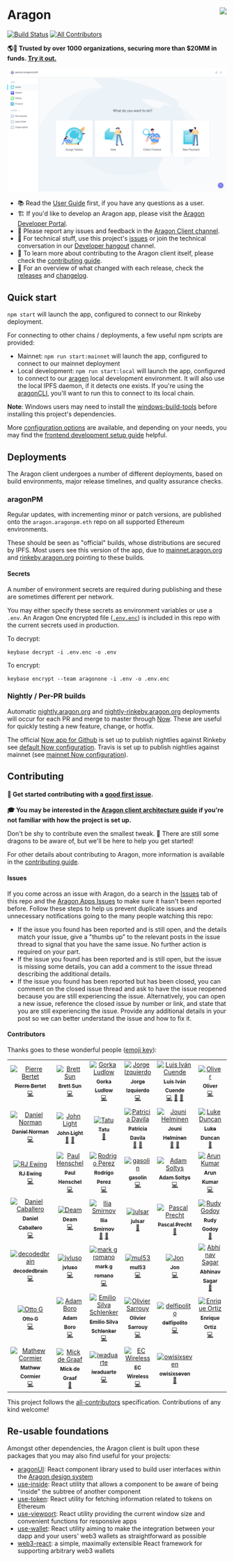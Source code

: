 # Aragon <a href="https://aragon.org/"><img align="right" src="https://github.com/aragon/design/blob/master/readme-logo.png" height="80px" /></a>

[![Build Status](https://travis-ci.org/aragon/aragon.svg?branch=master)](https://travis-ci.org/aragon/aragon)
[![All Contributors](https://img.shields.io/badge/all_contributors-47-orange.svg?style=flat-square)](#contributors)

**🌎🚀 Trusted by over 1000 organizations, securing more than $20MM in funds. [Try it out.](https://mainnet.aragon.org)**

<a href="https://mainnet.aragon.org/#/a1/"><img src=".github/screenshot.png" /></a>

- 📚 Read the [User Guide](https://help.aragon.org/) first, if you have any questions as a user.
- 🏗 If you'd like to develop an Aragon app, please visit the [Aragon Developer Portal](https://hack.aragon.org).
- 📝 Please report any issues and feedback in the [Aragon Client channel](https://spectrum.chat/aragon/aragon-client).
- 🔧 For technical stuff, use this project's [issues](http://github.com/aragon/aragon/issues) or join the technical conversation in our [Developer hangout](https://spectrum.chat/aragon/general-development) channel.
- 📖 To learn more about contributing to the Aragon client itself, please check the [contributing guide](./CONTRIBUTING.md).
- 🚢 For an overview of what changed with each release, check the [releases](https://github.com/aragon/aragon/releases) and [changelog](https://github.com/aragon/aragon/blob/master/CHANGELOG.md).

## Quick start

`npm start` will launch the app, configured to connect to our Rinkeby deployment.

For connecting to other chains / deployments, a few useful npm scripts are provided:

- Mainnet: `npm run start:mainnet` will launch the app, configured to connect to our mainnet deployment
- Local development: `npm run start:local` will launch the app, configured to connect to our [aragen](https://github.com/aragon/aragen) local development environment. It will also use the local IPFS daemon, if it detects one exists. If you're using the [aragonCLI](http://github.com/aragon/aragon-cli), you'll want to run this to connect to its local chain.

**Note**: Windows users may need to install the [windows-build-tools](https://www.npmjs.com/package/windows-build-tools) before installing this project's dependencies.

More [configuration options](docs/CONFIGURATION.md) are available, and depending on your needs, you may find the [frontend development setup guide](docs/FRONTEND_SETUP.md) helpful.

## Deployments

The Aragon client undergoes a number of different deployments, based on build environments, major release timelines, and quality assurance checks.

### aragonPM

Regular updates, with incrementing minor or patch versions, are published onto the `aragon.aragonpm.eth` repo on all supported Ethereum environments.

These should be seen as "official" builds, whose distributions are secured by IPFS. Most users see this version of the app, due to [mainnet.aragon.org](https://mainnet.aragon.org) and [rinkeby.aragon.org](https://rinkeby.aragon.org) pointing to these builds.

#### Secrets

A number of environment secrets are required during publishing and these are sometimes different per network.

You may either specify these secrets as environment variables or use a `.env`. An Aragon One encrypted file ([`.env.enc`](./.env.enc)) is included in this repo with the current secrets used in production.

To decrypt:

```
keybase decrypt -i .env.enc -o .env
```

To encrypt:

```
keybase encrypt --team aragonone -i .env -o .env.enc
```

### Nightly / Per-PR builds

Automatic [nightly.aragon.org](https://nightly.aragon.org) and [nightly-rinkeby.aragon.org](https://nightly-rinkeby.aragon.org) deployments will occur for each PR and merge to master through [Now](https://zeit.co/now). These are useful for quickly testing a new feature, change, or hotfix.

The official [Now app for Github](https://zeit.co/github) is set up to publish nightlies against Rinkeby see [default Now configuration](./now.json). Travis is set up to publish nightlies against mainnet (see [mainnet Now configuration](./now-mainnet.json)).

## Contributing

#### 👋 Get started contributing with a [good first issue](https://github.com/aragon/aragon/issues?q=is%3Aissue+is%3Aopen+label%3A%22good+first+issue%22).

**🎓 You may be interested in the [Aragon client architecture guide](./docs/ARCHITECTURE.md) if you're not familiar with how the project is set up.**

Don't be shy to contribute even the smallest tweak. 🐲 There are still some dragons to be aware of, but we'll be here to help you get started!

For other details about contributing to Aragon, more information is available in the [contributing guide](./CONTRIBUTING.md).

#### Issues

If you come across an issue with Aragon, do a search in the [Issues](https://github.com/aragon/aragon/issues?utf8=%E2%9C%93&q=is%3Aissue) tab of this repo and the [Aragon Apps Issues](https://github.com/aragon/aragon-apps/issues?utf8=%E2%9C%93&q=is%3Aissue) to make sure it hasn't been reported before. Follow these steps to help us prevent duplicate issues and unnecessary notifications going to the many people watching this repo:

- If the issue you found has been reported and is still open, and the details match your issue, give a "thumbs up" to the relevant posts in the issue thread to signal that you have the same issue. No further action is required on your part.
- If the issue you found has been reported and is still open, but the issue is missing some details, you can add a comment to the issue thread describing the additional details.
- If the issue you found has been reported but has been closed, you can comment on the closed issue thread and ask to have the issue reopened because you are still experiencing the issue. Alternatively, you can open a new issue, reference the closed issue by number or link, and state that you are still experiencing the issue. Provide any additional details in your post so we can better understand the issue and how to fix it.

#### Contributors

Thanks goes to these wonderful people ([emoji key](https://allcontributors.org/docs/en/emoji-key)):

<!-- ALL-CONTRIBUTORS-LIST:START - Do not remove or modify this section -->
<!-- prettier-ignore -->
<table><tr><td align="center"><a href="https://pierre.world/"><img src="https://avatars2.githubusercontent.com/u/36158?v=4" width="75px;" alt="Pierre Bertet"/><br /><sub><b>Pierre Bertet</b></sub></a><br /><a href="https://github.com/aragon/aragon/commits?author=bpierre" title="Code">💻</a></td><td align="center"><a href="http://キタ.moe"><img src="https://avatars2.githubusercontent.com/u/4166642?v=4" width="75px;" alt="Brett Sun"/><br /><sub><b>Brett Sun</b></sub></a><br /><a href="https://github.com/aragon/aragon/commits?author=sohkai" title="Code">💻</a></td><td align="center"><a href="http://AquiGorka.com"><img src="https://avatars3.githubusercontent.com/u/3072458?v=4" width="75px;" alt="Gorka Ludlow"/><br /><sub><b>Gorka Ludlow</b></sub></a><br /><a href="https://github.com/aragon/aragon/commits?author=AquiGorka" title="Code">💻</a></td><td align="center"><a href="http://izqui.me"><img src="https://avatars3.githubusercontent.com/u/447328?v=4" width="75px;" alt="Jorge Izquierdo"/><br /><sub><b>Jorge Izquierdo</b></sub></a><br /><a href="https://github.com/aragon/aragon/commits?author=izqui" title="Code">💻</a></td><td align="center"><a href="http://aragon.org"><img src="https://avatars0.githubusercontent.com/u/718208?v=4" width="75px;" alt="Luis Iván Cuende"/><br /><sub><b>Luis Iván Cuende</b></sub></a><br /><a href="https://github.com/aragon/aragon/commits?author=luisivan" title="Code">💻</a> <a href="#design-luisivan" title="Design">🎨</a> <a href="#ideas-luisivan" title="Ideas, Planning, & Feedback">🤔</a></td><td align="center"><a href="http://notbjerg.me"><img src="https://avatars0.githubusercontent.com/u/8862627?v=4" width="75px;" alt="Oliver"/><br /><sub><b>Oliver</b></sub></a><br /><a href="https://github.com/aragon/aragon/commits?author=onbjerg" title="Code">💻</a></td><td align="center"><a href="https://github.com/bingen"><img src="https://avatars0.githubusercontent.com/u/701095?v=4" width="75px;" alt="ßingen"/><br /><sub><b>ßingen</b></sub></a><br /><a href="https://github.com/aragon/aragon/commits?author=bingen" title="Code">💻</a></td></tr><tr><td align="center"><a href="http://2color.me"><img src="https://avatars1.githubusercontent.com/u/1992255?v=4" width="75px;" alt="Daniel Norman"/><br /><sub><b>Daniel Norman</b></sub></a><br /><a href="https://github.com/aragon/aragon/commits?author=2color" title="Code">💻</a></td><td align="center"><a href="https://www.lightco.in"><img src="https://avatars1.githubusercontent.com/u/9424721?v=4" width="75px;" alt="John Light"/><br /><sub><b>John Light</b></sub></a><br /><a href="https://github.com/aragon/aragon/commits?author=john-light" title="Documentation">📖</a> <a href="https://github.com/aragon/aragon/issues?q=author%3Ajohn-light" title="Bug reports">🐛</a></td><td align="center"><a href="https://github.com/Smokyish"><img src="https://avatars0.githubusercontent.com/u/21331903?v=4" width="75px;" alt="Tatu"/><br /><sub><b>Tatu</b></sub></a><br /><a href="https://github.com/aragon/aragon/commits?author=Smokyish" title="Documentation">📖</a></td><td align="center"><a href="https://github.com/dizzypaty"><img src="https://avatars0.githubusercontent.com/u/7205369?v=4" width="75px;" alt="Patricia Davila"/><br /><sub><b>Patricia Davila</b></sub></a><br /><a href="#design-dizzypaty" title="Design">🎨</a> <a href="#userTesting-dizzypaty" title="User Testing">📓</a></td><td align="center"><a href="https://github.com/jounih"><img src="https://avatars0.githubusercontent.com/u/10109867?v=4" width="75px;" alt="Jouni Helminen"/><br /><sub><b>Jouni Helminen</b></sub></a><br /><a href="#design-jounih" title="Design">🎨</a> <a href="#userTesting-jounih" title="User Testing">📓</a></td><td align="center"><a href="https://github.com/lkngtn"><img src="https://avatars0.githubusercontent.com/u/4986634?v=4" width="75px;" alt="Luke Duncan"/><br /><sub><b>Luke Duncan</b></sub></a><br /><a href="#ideas-lkngtn" title="Ideas, Planning, & Feedback">🤔</a></td><td align="center"><a href="http://danielconstantin.net/"><img src="https://avatars1.githubusercontent.com/u/26041347?v=4" width="75px;" alt="Daniel Constantin"/><br /><sub><b>Daniel Constantin</b></sub></a><br /><a href="https://github.com/aragon/aragon/commits?author=0x6431346e" title="Code">💻</a></td></tr><tr><td align="center"><a href="https://rjewing.com"><img src="https://avatars3.githubusercontent.com/u/30963004?v=4" width="75px;" alt="RJ Ewing"/><br /><sub><b>RJ Ewing</b></sub></a><br /><a href="https://github.com/aragon/aragon/commits?author=ewingrj" title="Code">💻</a></td><td align="center"><a href="https://twitter.com/0xca0a"><img src="https://avatars0.githubusercontent.com/u/2223602?v=4" width="75px;" alt="Paul Henschel"/><br /><sub><b>Paul Henschel</b></sub></a><br /><a href="https://github.com/aragon/aragon/commits?author=drcmda" title="Code">💻</a></td><td align="center"><a href="https://github.com/rperez89"><img src="https://avatars2.githubusercontent.com/u/11763623?v=4" width="75px;" alt="Rodrigo Perez"/><br /><sub><b>Rodrigo Perez</b></sub></a><br /><a href="https://github.com/aragon/aragon/commits?author=rperez89" title="Code">💻</a></td><td align="center"><a href="http://www.gasolin.idv.tw"><img src="https://avatars1.githubusercontent.com/u/748808?v=4" width="75px;" alt="gasolin"/><br /><sub><b>gasolin</b></sub></a><br /><a href="https://github.com/aragon/aragon/commits?author=gasolin" title="Code">💻</a></td><td align="center"><a href="http://adamsoltys.com/"><img src="https://avatars0.githubusercontent.com/u/7641?v=4" width="75px;" alt="Adam Soltys"/><br /><sub><b>Adam Soltys</b></sub></a><br /><a href="https://github.com/aragon/aragon/commits?author=asoltys" title="Code">💻</a></td><td align="center"><a href="https://github.com/arku"><img src="https://avatars2.githubusercontent.com/u/7039523?v=4" width="75px;" alt="Arun Kumar"/><br /><sub><b>Arun Kumar</b></sub></a><br /><a href="https://github.com/aragon/aragon/commits?author=arku" title="Code">💻</a></td><td align="center"><a href="https://github.com/bvanderdrift"><img src="https://avatars1.githubusercontent.com/u/6398452?v=4" width="75px;" alt="Beer van der Drift"/><br /><sub><b>Beer van der Drift</b></sub></a><br /><a href="https://github.com/aragon/aragon/commits?author=bvanderdrift" title="Code">💻</a></td></tr><tr><td align="center"><a href="https://github.com/danielcaballero"><img src="https://avatars1.githubusercontent.com/u/1639333?v=4" width="75px;" alt="Daniel Caballero"/><br /><sub><b>Daniel Caballero</b></sub></a><br /><a href="https://github.com/aragon/aragon/commits?author=danielcaballero" title="Code">💻</a></td><td align="center"><a href="https://twitter.com/deamlabs"><img src="https://avatars2.githubusercontent.com/u/9392750?v=4" width="75px;" alt="Deam"/><br /><sub><b>Deam</b></sub></a><br /><a href="https://github.com/aragon/aragon/commits?author=deamme" title="Code">💻</a></td><td align="center"><a href="https://github.com/uniconstructor"><img src="https://avatars3.githubusercontent.com/u/1384545?v=4" width="75px;" alt="Ilia Smirnov"/><br /><sub><b>Ilia Smirnov</b></sub></a><br /><a href="https://github.com/aragon/aragon/commits?author=uniconstructor" title="Documentation">📖</a> <a href="#tool-uniconstructor" title="Tools">🔧</a></td><td align="center"><a href="https://github.com/JulSar"><img src="https://avatars0.githubusercontent.com/u/28685529?v=4" width="75px;" alt="julsar"/><br /><sub><b>julsar</b></sub></a><br /><a href="https://github.com/aragon/aragon/commits?author=JulSar" title="Documentation">📖</a></td><td align="center"><a href="https://pascalprecht.github.io"><img src="https://avatars1.githubusercontent.com/u/445106?v=4" width="75px;" alt="Pascal Precht"/><br /><sub><b>Pascal Precht</b></sub></a><br /><a href="#tool-PascalPrecht" title="Tools">🔧</a></td><td align="center"><a href="https://rudygodoy.com"><img src="https://avatars2.githubusercontent.com/u/2400137?v=4" width="75px;" alt="Rudy Godoy"/><br /><sub><b>Rudy Godoy</b></sub></a><br /><a href="https://github.com/aragon/aragon/commits?author=rudygodoy" title="Documentation">📖</a></td><td align="center"><a href="http://spacedecentral.net"><img src="https://avatars3.githubusercontent.com/u/2584493?v=4" width="75px;" alt="Yalda Mousavinia"/><br /><sub><b>Yalda Mousavinia</b></sub></a><br /><a href="https://github.com/aragon/aragon/commits?author=stellarmagnet" title="Code">💻</a></td></tr><tr><td align="center"><a href="https://github.com/decodedbrain"><img src="https://avatars3.githubusercontent.com/u/18285094?v=4" width="75px;" alt="decodedbrain"/><br /><sub><b>decodedbrain</b></sub></a><br /><a href="https://github.com/aragon/aragon/commits?author=decodedbrain" title="Code">💻</a></td><td align="center"><a href="https://github.com/jvluso"><img src="https://avatars2.githubusercontent.com/u/8061735?v=4" width="75px;" alt="jvluso"/><br /><sub><b>jvluso</b></sub></a><br /><a href="https://github.com/aragon/aragon/commits?author=jvluso" title="Code">💻</a></td><td align="center"><a href="https://github.com/MarkGeeRomano"><img src="https://avatars1.githubusercontent.com/u/13630752?v=4" width="75px;" alt="mark g romano"/><br /><sub><b>mark g romano</b></sub></a><br /><a href="https://github.com/aragon/aragon/commits?author=MarkGeeRomano" title="Code">💻</a></td><td align="center"><a href="https://github.com/mul53"><img src="https://avatars0.githubusercontent.com/u/19148531?v=4" width="75px;" alt="mul53"/><br /><sub><b>mul53</b></sub></a><br /><a href="https://github.com/aragon/aragon/commits?author=mul53" title="Code">💻</a></td><td align="center"><a href="https://github.com/Schwartz10"><img src="https://avatars1.githubusercontent.com/u/12353734?v=4" width="75px;" alt="Jon"/><br /><sub><b>Jon</b></sub></a><br /><a href="https://github.com/aragon/aragon/commits?author=Schwartz10" title="Code">💻</a></td><td align="center"><a href="https://github.com/abhinavsagar"><img src="https://avatars0.githubusercontent.com/u/40603139?v=4" width="75px;" alt="Abhinav Sagar"/><br /><sub><b>Abhinav Sagar</b></sub></a><br /><a href="#maintenance-abhinavsagar" title="Maintenance">🚧</a></td><td align="center"><a href="http://geleeroyale.netlify.com"><img src="https://avatars1.githubusercontent.com/u/317685?v=4" width="75px;" alt="geleeroyale"/><br /><sub><b>geleeroyale</b></sub></a><br /><a href="https://github.com/aragon/aragon/commits?author=geleeroyale" title="Documentation">📖</a></td></tr><tr><td align="center"><a href="https://github.com/ottodevs"><img src="https://avatars2.githubusercontent.com/u/5030059?v=4" width="75px;" alt="Otto G"/><br /><sub><b>Otto G</b></sub></a><br /><a href="https://github.com/aragon/aragon/commits?author=ottodevs" title="Code">💻</a></td><td align="center"><a href="https://adamboro.com/"><img src="https://avatars0.githubusercontent.com/u/7383192?v=4" width="75px;" alt="Adam Boro"/><br /><sub><b>Adam Boro</b></sub></a><br /><a href="https://github.com/aragon/aragon/commits?author=adekbadek" title="Code">💻</a></td><td align="center"><a href="https://github.com/e18r"><img src="https://avatars3.githubusercontent.com/u/16065447?v=4" width="75px;" alt="Emilio Silva Schlenker"/><br /><sub><b>Emilio Silva Schlenker</b></sub></a><br /><a href="https://github.com/aragon/aragon/commits?author=e18r" title="Code">💻</a></td><td align="center"><a href="https://github.com/osarrouy"><img src="https://avatars1.githubusercontent.com/u/86822?v=4" width="75px;" alt="Olivier Sarrouy"/><br /><sub><b>Olivier Sarrouy</b></sub></a><br /><a href="https://github.com/aragon/aragon/commits?author=osarrouy" title="Code">💻</a></td><td align="center"><a href="https://github.com/delfipolito"><img src="https://avatars2.githubusercontent.com/u/10419340?v=4" width="75px;" alt="delfipolito"/><br /><sub><b>delfipolito</b></sub></a><br /><a href="https://github.com/aragon/aragon/commits?author=delfipolito" title="Code">💻</a></td><td align="center"><a href="http://enriqueortiz.dev"><img src="https://avatars1.githubusercontent.com/u/26014927?v=4" width="75px;" alt="Enrique Ortiz"/><br /><sub><b>Enrique Ortiz</b></sub></a><br /><a href="https://github.com/aragon/aragon/commits?author=Evalir" title="Code">💻</a></td><td align="center"><a href="https://github.com/fabriziovigevani"><img src="https://avatars3.githubusercontent.com/u/22663232?v=4" width="75px;" alt="Fabrizio Vigevani"/><br /><sub><b>Fabrizio Vigevani</b></sub></a><br /><a href="https://github.com/aragon/aragon/commits?author=fabriziovigevani" title="Code">💻</a></td></tr><tr><td align="center"><a href="https://github.com/macor161"><img src="https://avatars3.githubusercontent.com/u/642515?v=4" width="75px;" alt="Mathew Cormier"/><br /><sub><b>Mathew Cormier</b></sub></a><br /><a href="https://github.com/aragon/aragon/commits?author=macor161" title="Code">💻</a></td><td align="center"><a href="https://mickdegraaf.nl"><img src="https://avatars2.githubusercontent.com/u/1282116?v=4" width="75px;" alt="Mick de Graaf"/><br /><sub><b>Mick de Graaf</b></sub></a><br /><a href="#business-MickdeGraaf" title="Business development">💼</a></td><td align="center"><a href="http://iwaduarte.dev"><img src="https://avatars0.githubusercontent.com/u/24816534?v=4" width="75px;" alt="iwaduarte"/><br /><sub><b>iwaduarte</b></sub></a><br /><a href="https://github.com/aragon/aragon/commits?author=iwaduarte" title="Code">💻</a></td><td align="center"><a href="http://valtechcreative.com"><img src="https://avatars1.githubusercontent.com/u/40322776?v=4" width="75px;" alt="EC Wireless"/><br /><sub><b>EC Wireless</b></sub></a><br /><a href="https://github.com/aragon/aragon/commits?author=ECWireless" title="Code">💻</a></td><td align="center"><a href="https://github.com/owisixseven"><img src="https://avatars1.githubusercontent.com/u/43449463?v=4" width="75px;" alt="owisixseven"/><br /><sub><b>owisixseven</b></sub></a><br /><a href="#design-owisixseven" title="Design">🎨</a></td></tr></table>

<!-- ALL-CONTRIBUTORS-LIST:END -->

This project follows the [all-contributors](https://github.com/all-contributors/all-contributors) specification. Contributions of any kind welcome!

## Re-usable foundations

Amongst other dependencies, the Aragon client is built upon these packages that you may also find useful for your projects:

- [aragonUI](https://github.com/aragon/aragon-ui): React component library used to build user interfaces within the [Aragon design system](https://blog.aragon.org/introducing-aragonds-the-new-aragon-design-system/)
- [use-inside](https://github.com/aragon/use-inside): React utility that allows a component to be aware of being "inside" the subtree of another component
- [use-token](https://github.com/aragon/use-token): React utility for fetching information related to tokens on Ethereum
- [use-viewport](https://github.com/aragon/use-viewport): React utility providing the current window size and convenient functions for responsive apps
- [use-wallet](https://github.com/aragon/use-wallet): React utility aiming to make the integration between your dapp and your users' web3 wallets as straightforward as possible
- [web3-react](https://github.com/NoahZinsmeister/web3-react): a simple, maximally extensible React framework for supporting arbitrary web3 wallets
